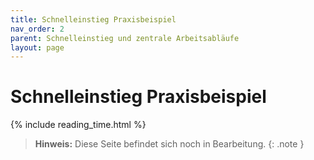 ```yaml
---
title: Schnelleinstieg Praxisbeispiel
nav_order: 2
parent: Schnelleinstieg und zentrale Arbeitsabläufe
layout: page
---
```


# Schnelleinstieg Praxisbeispiel
{% include reading_time.html %}

> **Hinweis:** Diese Seite befindet sich noch in Bearbeitung.
{: .note }
